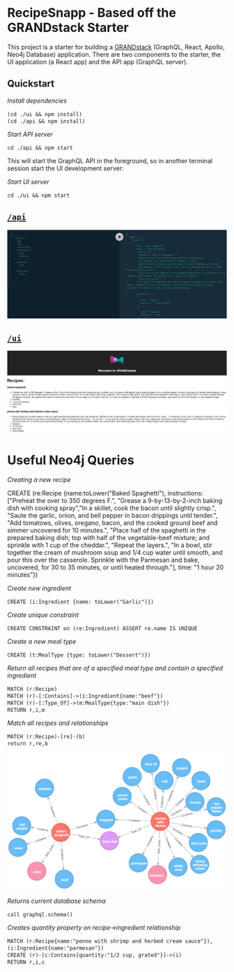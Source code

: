 # RecipeSnapp - Based off the GRANDstack Starter

This project is a starter for building a [GRANDstack](https://grandstack.io) (GraphQL, React, Apollo, Neo4j Database) application. There are two components to the starter, the UI application (a React app) and the API app (GraphQL server).

## Quickstart

*Install dependencies*

```
(cd ./ui && npm install)
(cd ./api && npm install)
```

*Start API server*
```
cd ./api && npm start
```

This will start the GraphQL API in the foreground, so in another terminal session start the UI development server:

*Start UI server*
```
cd ./ui && npm start
```

## [`/api`](./api)
![](api/img/graphql-playground-with-recipes.png)

## [`/ui`](./ui)
![](ui/img/default-app-with-recipes.png)

# Useful Neo4j Queries

*Creating a new recipe*

CREATE (re:Recipe {name:toLower("Baked Spaghetti"), instructions:["Preheat the over to 350 degrees F.", "Grease a 9-by-13-by-2-inch baking dish with cooking spray","In a skillet, cook the bacon until slightly crisp.", "Saute the garlic, onion, and bell pepper in bacon drippings until tender.", "Add tomatows, olives, oregano, bacon, and the cooked ground beef and simmer uncovered for 10 minutes.", "Place half of the spaghetti in the prepared baking dish; top with half of the vegetable-beef mixture; and sprinkle with 1 cup of the cheddar.", "Repeat the layers.", "In a bowl, stir together the cream of mushroom soup and 1/4 cup water until smooth, and pour this over the casserole. Sprinkle with the Parmesan and bake, uncovered, for 30 to 35 minutes, or until heated through."], time: "1 hour 20 minutes"})

*Create new ingredient*
```
CREATE (i:Ingredient {name: toLower("Garlic")})
```
*Create unique constraint*
```
CREATE CONSTRAINT on (re:Ingredient) ASSERT re.name IS UNIQUE
```
*Create a new meal type*
```
CREATE (t:MealType {type: toLower("Dessert")})
```
*Return all recipes that are of a specified meal type and contain a specified ingredient*
```
MATCH (r:Recipe)
MATCH (r)-[:Contains]->(i:Ingredient{name:"beef"})
MATCH (r)-[:Type_Of]->(m:MealType{type:"main dish"})
RETURN r,i,m
```
*Match all recipes and relationships*
```
MATCH (r:Recipe)-[re]-(b)
return r,re,b
```
![](api/img/recipes-and-relationships.png)

*Returns current database schema*
```
call graphql.schema()
```
*Creates quantity property on recipe->ingredient relationship*
```
MATCH (r:Recipe{name:"penne with shrimp and herbed cream sauce"}),(i:Ingredient{name:"parmesan"})
CREATE (r)-[c:Contains{quantity:"1/2 cup, grated"}]->(i)
RETURN r,i,c
```